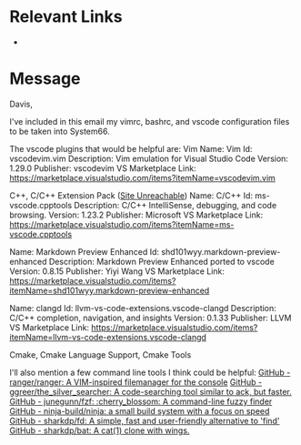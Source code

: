 # Relevant Links
- 

# Message
Davis,

I've included in this email my vimrc, bashrc, and vscode configuration files to be taken into System66. 

The vscode plugins that would be helpful are:
Vim
Name: Vim
Id: vscodevim.vim
Description: Vim emulation for Visual Studio Code
Version: 1.29.0
Publisher: vscodevim
VS Marketplace Link: https://marketplace.visualstudio.com/items?itemName=vscodevim.vim

C++, C/C++ Extension Pack ([Site Unreachable](https://marketplace.visualstudio.com/items?itemName=ms-vscode.cpptools))
Name: C/C++
Id: ms-vscode.cpptools
Description: C/C++ IntelliSense, debugging, and code browsing.
Version: 1.23.2
Publisher: Microsoft
VS Marketplace Link: https://marketplace.visualstudio.com/items?itemName=ms-vscode.cpptools

Name: Markdown Preview Enhanced
Id: shd101wyy.markdown-preview-enhanced
Description: Markdown Preview Enhanced ported to vscode
Version: 0.8.15
Publisher: Yiyi Wang
VS Marketplace Link: https://marketplace.visualstudio.com/items?itemName=shd101wyy.markdown-preview-enhanced

Name: clangd
Id: llvm-vs-code-extensions.vscode-clangd
Description: C/C++ completion, navigation, and insights
Version: 0.1.33
Publisher: LLVM
VS Marketplace Link: https://marketplace.visualstudio.com/items?itemName=llvm-vs-code-extensions.vscode-clangd


Cmake, Cmake Language Support, Cmake Tools

I'll also mention a few command line tools I think could be helpful:
[GitHub - ranger/ranger: A VIM-inspired filemanager for the console](https://github.com/ranger/ranger)
[GitHub - ggreer/the\_silver\_searcher: A code-searching tool similar to ack, but faster.](https://github.com/ggreer/the_silver_searcher)
[GitHub - junegunn/fzf: :cherry\_blossom: A command-line fuzzy finder](https://github.com/junegunn/fzf)
[GitHub - ninja-build/ninja: a small build system with a focus on speed](https://github.com/ninja-build/ninja)
[GitHub - sharkdp/fd: A simple, fast and user-friendly alternative to 'find'](https://github.com/sharkdp/fd)
[GitHub - sharkdp/bat: A cat(1) clone with wings.](https://github.com/sharkdp/bat)